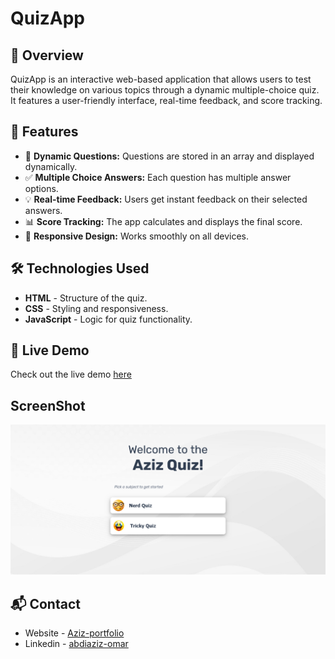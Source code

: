 # QuizApp

## 📌 Overview
QuizApp is an interactive web-based application that allows users to test their knowledge on various topics through a dynamic multiple-choice quiz. It features a user-friendly interface, real-time feedback, and score tracking.

## 🚀 Features
- 🎯 **Dynamic Questions:** Questions are stored in an array and displayed dynamically.
- ✅ **Multiple Choice Answers:** Each question has multiple answer options.
- 💡 **Real-time Feedback:** Users get instant feedback on their selected answers.
- 📊 **Score Tracking:** The app calculates and displays the final score.
- 📱 **Responsive Design:** Works smoothly on all devices.

## 🛠️ Technologies Used
- **HTML** - Structure of the quiz.
- **CSS** - Styling and responsiveness.
- **JavaScript** - Logic for quiz functionality.



## 🔗 Live Demo
Check out the live demo [here](https://your-demo-link.com)


## ScreenShot

![QuizApp](images/DesktopViewQuizApp.png)

## 📬 Contact

- Website - [Aziz-portfolio](https://0paziz.github.io/Aziz-portfolio/index.html)
- Linkedin - [abdiaziz-omar](https://www.linkedin.com/in/abdiaziz-omar-876b06256/)

